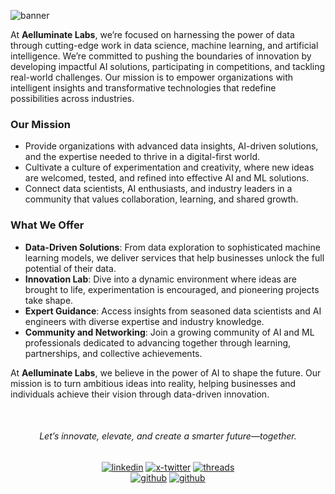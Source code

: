 ![banner](https://i.imgur.com/B29uZux.jpg)

At **Aelluminate Labs**, we’re focused on harnessing the power of data through cutting-edge work in data science, machine learning, and artificial intelligence. We’re committed to pushing the boundaries of innovation by developing impactful AI solutions, participating in competitions, and tackling real-world challenges. Our mission is to empower organizations with intelligent insights and transformative technologies that redefine possibilities across industries.

### Our Mission

- Provide organizations with advanced data insights, AI-driven solutions, and the expertise needed to thrive in a digital-first world.
- Cultivate a culture of experimentation and creativity, where new ideas are welcomed, tested, and refined into effective AI and ML solutions.
- Connect data scientists, AI enthusiasts, and industry leaders in a community that values collaboration, learning, and shared growth.

### What We Offer

- **Data-Driven Solutions**: From data exploration to sophisticated machine learning models, we deliver services that help businesses unlock the full potential of their data.
- **Innovation Lab**: Dive into a dynamic environment where ideas are brought to life, experimentation is encouraged, and pioneering projects take shape.
- **Expert Guidance**: Access insights from seasoned data scientists and AI engineers with diverse expertise and industry knowledge.
- **Community and Networking**: Join a growing community of AI and ML professionals dedicated to advancing together through learning, partnerships, and collective achievements.

At **Aelluminate Labs**, we believe in the power of AI to shape the future. Our mission is to turn ambitious ideas into reality, helping businesses and individuals achieve their vision through data-driven innovation.


<div align='center'>
<br />

###### Let’s innovate, elevate, and create a smarter future—together.

[![linkedin](https://img.shields.io/badge/company/aelluminate-1A1B1F?style=for-the-badge&logo=linkedin&logoColor=white)](https://www.linkedin.com/company/aelluminate/)
[![x-twitter](https://img.shields.io/badge/@aelluminate-1A1B1F?style=for-the-badge&logo=x&logoColor=white)](https://x.com/aelluminate)
[![threads](https://img.shields.io/badge/@aelluminate-1A1B1F?style=for-the-badge&logo=Threads&logoColor=white)](https://www.threads.net/@aelluminate)  
[![github](https://img.shields.io/badge/labs-1A1B1F?style=for-the-badge&logo=github&logoColor=white)](https://github.com/aelluminate-labs)
[![github](https://img.shields.io/badge/hive-1A1B1F?style=for-the-badge&logo=github&logoColor=white)](https://github.com/aelluminate-hive)

</div>

